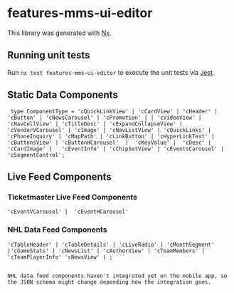 # features-mms-ui-editor

This library was generated with [Nx](https://nx.dev).

## Running unit tests

Run `nx test features-mms-ui-editor` to execute the unit tests via [Jest](https://jestjs.io).


 ## Static Data Components
``` type ComponentType = 'cQuickLinkView' | 'cCardView' | 'cHeader' | 'cButton' | 'cNewsCarousel' | 'cPromotion' | | 'cVideoView' | 'cNavCellView' | 'cTitleDesc' | 'cExpandCollapseView' | 'cVendorVCarousel' | 'cImage' | 'cNavListView' | 'cQuickLinks' | 'cPhoneInquiry' | 'cMapPath' | 'cLinkButton' | 'cHyperLinkText' | 'cButtonsView' | 'cButtonHCarousel'  |  'cKeyValue' |  'cDesc' | 'cCardImage' |   'cEventInfo' | 'cChipSetView' | 'cEventsCarousel' | 'cSegmentControl';```

 ## Live Feed Components

 ### Ticketmaster Live Feed Components
 ```'cEventVCarousel' |  'cEventHCarousel' ```

 ### NHL Data Feed Components
  ```'cScoreBoard' 'cScoreBoardRecap' | 'cSimpleScoreView' | | 'cVideoCarousel'  | 'cVideoVCarousel' | 'cWorkingHours' |
'cTableHeader' | 'cTableDetails' | 'cLiveRadio' | 'cMonthSegment' |'cGameStats' | 'cNewsList' | 'cAuthorView' | 'cTeamMembers' | 'cTeamPlayerInfo' 'cNewsView' | ; ```


NHL data feed components haven't integrated yet on the mobile app, so the JSON schema might change depending how the integration goes.
